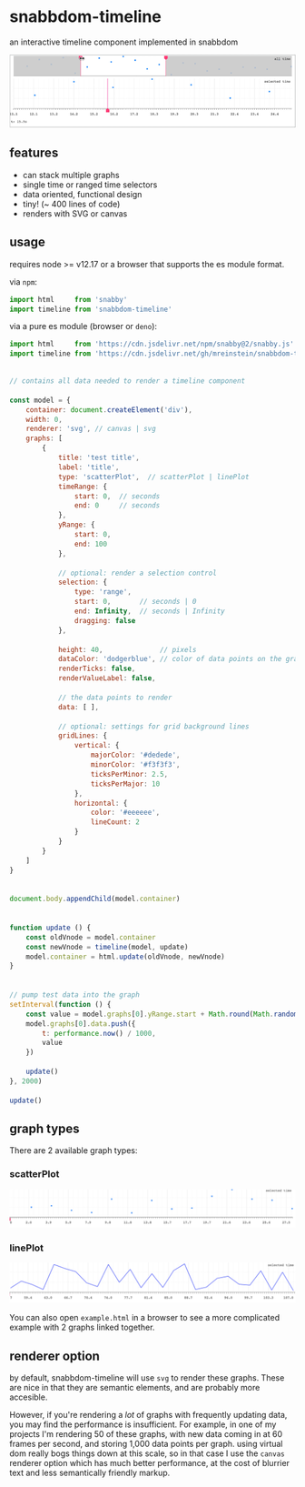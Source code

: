 # snabbdom-timeline

an interactive timeline component implemented in snabbdom

![alt text](example.png "screenshot")


## features
* can stack multiple graphs
* single time or ranged time selectors
* data oriented, functional design
* tiny! (~ 400 lines of code)
* renders with SVG or canvas


## usage

requires node >= v12.17 or a browser that supports the es module format.


via `npm`:
```javascript
import html     from 'snabby'
import timeline from 'snabbdom-timeline'
```

via a pure es module (browser or `deno`):
```javascript
import html     from 'https://cdn.jsdelivr.net/npm/snabby@2/snabby.js'
import timeline from 'https://cdn.jsdelivr.net/gh/mreinstein/snabbdom-timeline/timeline.js'
```


```javascript

// contains all data needed to render a timeline component

const model = {
    container: document.createElement('div'),
    width: 0,
    renderer: 'svg', // canvas | svg
    graphs: [
        {
            title: 'test title',
            label: 'title',
            type: 'scatterPlot',  // scatterPlot | linePlot
            timeRange: {
                start: 0,  // seconds
                end: 0     // seconds
            },
            yRange: {
                start: 0,
                end: 100
            },

            // optional: render a selection control
            selection: {
                type: 'range',
                start: 0,       // seconds | 0
                end: Infinity,  // seconds | Infinity
                dragging: false
            },

            height: 40,              // pixels
            dataColor: 'dodgerblue', // color of data points on the graph
            renderTicks: false,
            renderValueLabel: false,

            // the data points to render
            data: [ ],

            // optional: settings for grid background lines
            gridLines: {
                vertical: {
                    majorColor: '#dedede',
                    minorColor: '#f3f3f3',
                    ticksPerMinor: 2.5,
                    ticksPerMajor: 10
                },
                horizontal: {
                    color: '#eeeeee',
                    lineCount: 2
                }
            }
        }
    ]
}


document.body.appendChild(model.container)


function update () {
    const oldVnode = model.container
    const newVnode = timeline(model, update)
    model.container = html.update(oldVnode, newVnode)
}


// pump test data into the graph
setInterval(function () {
    const value = model.graphs[0].yRange.start + Math.round(Math.random() * (model.graphs[0].yRange.end - model.graphs[0].yRange.start))
    model.graphs[0].data.push({
        t: performance.now() / 1000,
        value
    })

    update()
}, 2000)

update()

```

## graph types

There are 2 available graph types:

### scatterPlot

![alt text](plot-scatter.png "scatter plot graph")


### linePlot

![alt text](plot-line.png "line plot graph")


You can also open `example.html` in a browser to see a more complicated example with 2 graphs linked together.


## renderer option

by default, snabbdom-timeline will use `svg` to render these graphs. These are nice in that they are semantic elements, and are probably more accesible.

However, if you're rendering a _lot_ of graphs with frequently updating data, you may find the performance is insufficient. For example, in one of my projects I'm
rendering 50 of these graphs, with new data coming in at 60 frames per second, and storing 1,000 data points per graph. using virtual dom really bogs things down at this scale,
so in that case I use the `canvas` renderer option which has much better performance, at the cost of blurrier text and less semantically friendly markup.
